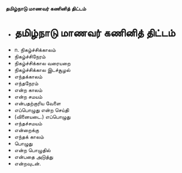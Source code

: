 **தமிழ்நாடு மாணவர் கணினித் திட்டம்**
- # தமிழ்நாடு மாணவர் கணினித் திட்டம்
- n. நிகழ்ச்சிக்காலம்
- நிகழ்ச்சிநேரம்
- நிகழ்ச்சிக்கால வரையறை
- நிகழ்ச்சிக்கால இடச்சூழல்
- எந்தக்காலம்
- எந்தநேரம்
- என்ற காலம்
- என்ற சமயம்
- என்பதற்குரிய வேளை
- எப்பொழுது என்ற செய்தி
- (வினையடை.) எப்பொழுது
- எந்தச்சமயம்
- என்றைக்கு
- எந்தக் காலம்
-  பொழுது
- என்ற பொழுதில்
- என்பதை அடுத்து
- என்றவுடன்.

